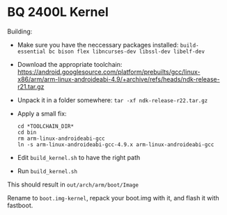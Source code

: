 BQ 2400L Kernel
===============

Building:
 - Make sure you have the neccessary packages installed: `build-essential bc bison flex libncurses-dev libssl-dev libelf-dev`
 - Download the appropriate toolchain: https://android.googlesource.com/platform/prebuilts/gcc/linux-x86/arm/arm-linux-androideabi-4.9/+archive/refs/heads/ndk-release-r21.tar.gz
 - Unpack it in a folder somewhere: `tar -xf ndk-release-r22.tar.gz`
 - Apply a small fix:

   ```
   cd *TOOLCHAIN_DIR*
   cd bin
   rm arm-linux-androideabi-gcc
   ln -s arm-linux-androideabi-gcc-4.9.x arm-linux-androideabi-gcc
   ```
 - Edit `build_kernel.sh` to have the right path
 - Run `build_kernel.sh`

This should result in `out/arch/arm/boot/Image`

Rename to `boot.img-kernel`, repack your boot.img with it, and flash it with fastboot.

